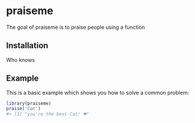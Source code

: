 
<!-- README.md is generated from README.Rmd. Please edit that file -->
praiseme
========

The goal of praiseme is to praise people using a function

Installation
------------

Who knows

Example
-------

This is a basic example which shows you how to solve a common problem:

``` r
library(praiseme)
praise('Cat')
#> [1] "you're the best Cat! ❤"
```
